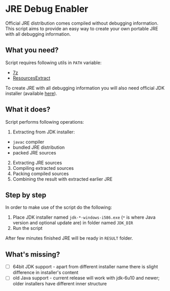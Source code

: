 JRE Debug Enabler
===
Official JRE distribution comes compiled without debugging information. This script aims to provide an easy way to create your own portable JRE with all debugging information.

What you need?
---
Script requires following utils in ```PATH``` variable:
* [7z](http://www.7-zip.org/)
* [ResourcesExtract](http://www.nirsoft.net/utils/resources_extract.html)

To create JRE with all debugging information you will also need official JDK installer (available [here](http://www.oracle.com/technetwork/java/javase/downloads/index.html)).

What it does?
---
Script performs following operations:

1. Extracting from JDK installer:
  * ```javac``` compiler
  * bundled JRE distribution
  * packed JRE sources
2. Extracting JRE sources
3. Compiling extracted sources
4. Packing compiled sources
5. Combining the result with extracted earlier JRE

Step by step
---
In order to make use of the script do the following:

1. Place JDK installer named ```jdk-*-windows-i586.exe``` (```*``` is where Java version and optional update are) in folder named ```JDK_DIR```
2. Run the script

After few minutes finished JRE will be ready in ```RESULT``` folder.

What's missing?
---
- [ ] 64bit JDK support - apart from different installer name there is slight difference in installer's content
- [ ] old Java support - current release will work with jdk-6u10 and newer; older installers have different inner structure

